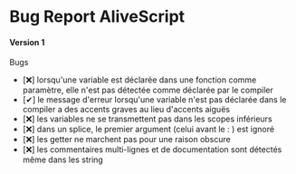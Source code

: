 # Bug Report AliveScript

#### Version 1
Bugs
- \[❌] lorsqu'une variable est déclarée dans une fonction comme paramètre, elle n'est pas détectée comme déclarée par le compiler
- \[✔] le message d'erreur lorsqu'une variable n'est pas déclarée dans le compiler a des accents graves au lieu d'accents aiguës
- \[❌] les variables ne se transmettent pas dans les scopes inférieurs
- \[❌] dans un splice, le premier argument \(celui avant le : ) est ignoré
- \[❌] les getter ne marchent pas pour une raison obscure
- \[❌] les commentaires multi-lignes et de documentation sont détectés même dans les string
  